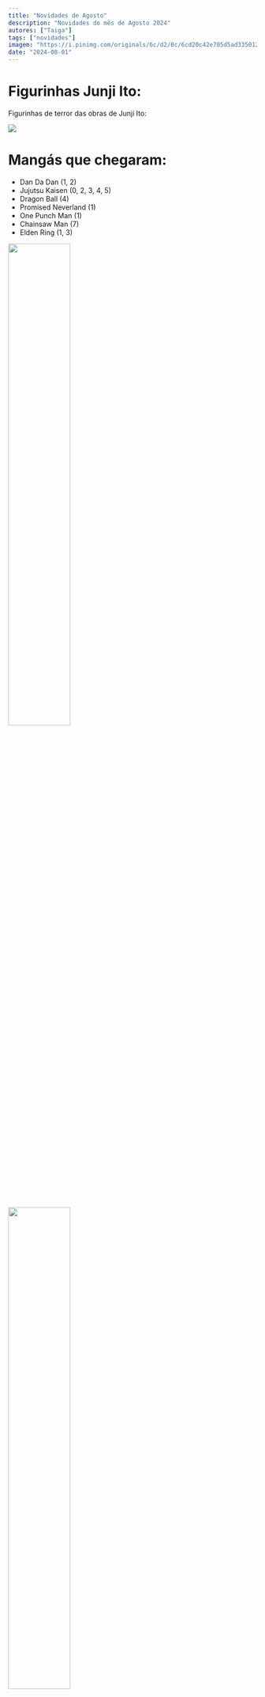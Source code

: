 ```yaml
---
title: "Novidades de Agosto"
description: "Novidades do mês de Agosto 2024"
autores: ["Taiga"]
tags: ["novidades"]
imagem: "https://i.pinimg.com/originals/6c/d2/0c/6cd20c42e705d5ad335012867623aa76.jpg"
date: "2024-08-01"
---
```


# Figurinhas Junji Ito:

Figurinhas de terror das obras de Junji Ito:

<img src="/images/blog/agosto2024-3.webp" />

# Mangás que chegaram:

- Dan Da Dan (1, 2)
- Jujutsu Kaisen (0, 2, 3, 4, 5)
- Dragon Ball (4)
- Promised Neverland (1)
- One Punch Man (1)
- Chainsaw Man (7)
- Elden Ring (1, 3)

<div class="figureGrid">
    <img src="/images/blog/agosto2024-1.webp" width="50%" />
    <img src="/images/blog/agosto2024-2.webp" width="50%" />
</div>

